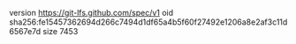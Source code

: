 version https://git-lfs.github.com/spec/v1
oid sha256:fe15457362694d266c7494d1df65a4b5f60f27492e1206a8e2af3c11d6567e7d
size 7453

